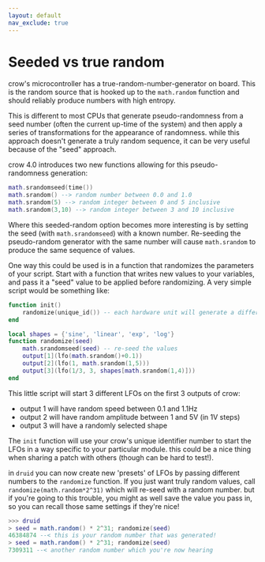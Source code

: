 ```yaml
---
layout: default
nav_exclude: true
---
```


# Seeded vs true random

crow's microcontroller has a true-random-number-generator on board. This is the random source that is hooked up to the `math.random` function and should reliably produce numbers with high entropy.

This is different to most CPUs that generate pseudo-randomness from a seed number (often the current up-time of the system) and then apply a series of transformations for the appearance of randomness. while this approach doesn't generate a truly random sequence, it can be very useful because of the "seed" approach.

crow 4.0 introduces two new functions allowing for this pseudo-randomness generation:

```lua
math.srandomseed(time())
math.srandom() --> random number between 0.0 and 1.0
math.srandom(5) --> random integer between 0 and 5 inclusive
math.srandom(3,10) --> random integer between 3 and 10 inclusive
```

Where this seeded-random option becomes more interesting is by setting the seed (with `math.srandomseed`) with a known number. Re-seeding the pseudo-random generator with the same number will cause `math.srandom` to produce the same sequence of values.

One way this could be used is in a function that randomizes the parameters of your script. Start with a function that writes new values to your variables, and pass it a "seed" value to be applied before randomizing. A very simple script would be something like:

```lua
function init()
	randomize(unique_id()) -- each hardware unit will generate a different sequence!
end

local shapes = {'sine', 'linear', 'exp', 'log'}
function randomize(seed)
	math.srandomseed(seed) -- re-seed the values
	output[1](lfo(math.srandom()+0.1))
	output[2](lfo(1, math.srandom(1,5)))
	output[3](lfo(1/3, 3, shapes[math.srandom(1,4)]))
end
```

This little script will start 3 different LFOs on the first 3 outputs of crow:
* output 1 will have random speed between 0.1 and 1.1Hz
* output 2 will have random amplitude between 1 and 5V (in 1V steps)
* output 3 will have a randomly selected shape

The `init` function will use your crow's unique identifier number to start the LFOs in a way specific to your particular module. this could be a nice thing when sharing a patch with others (though can be hard to test!).

in `druid` you can now create new 'presets' of LFOs by passing different numbers to the `randomize` function. If you just want truly random values, call `randomize(math.random*2^31)` which will re-seed with a random number. but if you're going to this trouble, you might as well save the value you pass in, so you can recall those same settings if they're nice!

```lua
>>> druid
> seed = math.random() * 2^31; randomize(seed)
46384874 --< this is your random number that was generated! 
> seed = math.random() * 2^31; randomize(seed)
7309311 --< another random number which you're now hearing
```
